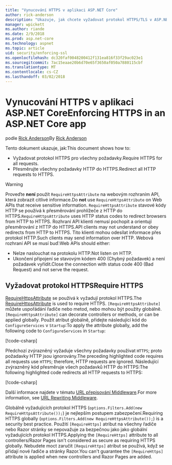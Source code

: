 ```yaml
---
title: "Vynucování HTTPS v aplikaci ASP.NET Core"
author: rick-anderson
description: "Ukazuje, jak chcete vyžadovat protokol HTTPS/TLS v ASP.NET Core webové aplikace."
manager: wpickett
ms.author: riande
ms.date: 2/9/2018
ms.prod: asp.net-core
ms.technology: aspnet
ms.topic: article
uid: security/enforcing-ssl
ms.openlocfilehash: dc320faf0048200412f131ea816f33f29ac023e1
ms.sourcegitcommit: 7ac15eaae20b6d70e65f3650af050a7880115cbf
ms.translationtype: MT
ms.contentlocale: cs-CZ
ms.lasthandoff: 03/02/2018
---
```

# <a name="enforcing-https-in-an-aspnet-core-app"></a><span data-ttu-id="db441-103">Vynucování HTTPS v aplikaci ASP.NET Core</span><span class="sxs-lookup"><span data-stu-id="db441-103">Enforcing HTTPS in an ASP.NET Core app</span></span>

<span data-ttu-id="db441-104">podle [Rick Anderson](https://twitter.com/RickAndMSFT)</span><span class="sxs-lookup"><span data-stu-id="db441-104">By [Rick Anderson](https://twitter.com/RickAndMSFT)</span></span>

<span data-ttu-id="db441-105">Tento dokument ukazuje, jak:</span><span class="sxs-lookup"><span data-stu-id="db441-105">This document shows how to:</span></span>

- <span data-ttu-id="db441-106">Vyžadovat protokol HTTPS pro všechny požadavky.</span><span class="sxs-lookup"><span data-stu-id="db441-106">Require HTTPS for all requests.</span></span>
- <span data-ttu-id="db441-107">Přesměrujte všechny požadavky HTTP do HTTPS.</span><span class="sxs-lookup"><span data-stu-id="db441-107">Redirect all HTTP requests to HTTPS.</span></span>

> [!WARNING]
> <span data-ttu-id="db441-108">Proveďte **není** použít `RequireHttpsAttribute` na webovým rozhraním API, která zobrazit citlivé informace.</span><span class="sxs-lookup"><span data-stu-id="db441-108">Do **not** use `RequireHttpsAttribute` on Web APIs that receive sensitive information.</span></span> <span data-ttu-id="db441-109">`RequireHttpsAttribute` stavové kódy HTTP se používá k přesměrování prohlížeče z HTTP do HTTPS.</span><span class="sxs-lookup"><span data-stu-id="db441-109">`RequireHttpsAttribute` uses HTTP status codes to redirect browsers from HTTP to HTTPS.</span></span> <span data-ttu-id="db441-110">Rozhraní API klienti nemusí pochopit a orientují přesměrování z HTTP do HTTPS.</span><span class="sxs-lookup"><span data-stu-id="db441-110">API clients may not understand or obey redirects from HTTP to HTTPS.</span></span> <span data-ttu-id="db441-111">Tito klienti mohou odesílat informace přes protokol HTTP.</span><span class="sxs-lookup"><span data-stu-id="db441-111">Such clients may send information over HTTP.</span></span> <span data-ttu-id="db441-112">Webová rozhraní API se musí buď:</span><span class="sxs-lookup"><span data-stu-id="db441-112">Web APIs should either:</span></span>
>
>* <span data-ttu-id="db441-113">Nelze naslouchat na protokolu HTTP.</span><span class="sxs-lookup"><span data-stu-id="db441-113">Not listen on HTTP.</span></span>
>* <span data-ttu-id="db441-114">Ukončení připojení se stavovým kódem 400 (Chybný požadavek) a není požadavek vyřídit.</span><span class="sxs-lookup"><span data-stu-id="db441-114">Close the connection with status code 400 (Bad Request) and not serve the request.</span></span>

## <a name="require-https"></a><span data-ttu-id="db441-115">Vyžadovat protokol HTTPS</span><span class="sxs-lookup"><span data-stu-id="db441-115">Require HTTPS</span></span>

<span data-ttu-id="db441-116">[RequireHttpsAttribute](/dotnet/api/Microsoft.AspNetCore.Mvc.RequireHttpsAttribute) se používá k vyžadují protokol HTTPS.</span><span class="sxs-lookup"><span data-stu-id="db441-116">The [RequireHttpsAttribute](/dotnet/api/Microsoft.AspNetCore.Mvc.RequireHttpsAttribute) is used to require HTTPS.</span></span> <span data-ttu-id="db441-117">`[RequireHttpsAttribute]` můžete uspořádání řadiče nebo metod, nebo mohou být použity globálně.</span><span class="sxs-lookup"><span data-stu-id="db441-117">`[RequireHttpsAttribute]` can decorate controllers or methods, or can be applied globally.</span></span> <span data-ttu-id="db441-118">Použít atribut globálně, přidejte následující kód do `ConfigureServices` v `Startup`:</span><span class="sxs-lookup"><span data-stu-id="db441-118">To apply the attribute globally, add the following code to `ConfigureServices` in `Startup`:</span></span>

[!code-csharp[](authentication/accconfirm/sample/WebApp1/Startup.cs?name=snippet2&highlight=4-999)]

<span data-ttu-id="db441-119">Předchozí zvýrazněný vyžaduje všechny požadavky používat `HTTPS`; proto požadavky HTTP jsou ignorovány.</span><span class="sxs-lookup"><span data-stu-id="db441-119">The preceding highlighted code requires all requests use `HTTPS`; therefore, HTTP requests are ignored.</span></span> <span data-ttu-id="db441-120">Následující zvýrazněný kód přesměruje všech požadavků HTTP do HTTPS:</span><span class="sxs-lookup"><span data-stu-id="db441-120">The following highlighted code redirects all HTTP requests to HTTPS:</span></span>

[!code-csharp[](authentication/accconfirm/sample/WebApp1/Startup.cs?name=snippet_AddRedirectToHttps&highlight=7-999)]

<span data-ttu-id="db441-121">Další informace najdete v tématu [URL přepisování Middleware](xref:fundamentals/url-rewriting).</span><span class="sxs-lookup"><span data-stu-id="db441-121">For more information, see [URL Rewriting Middleware](xref:fundamentals/url-rewriting).</span></span>

<span data-ttu-id="db441-122">Globálně vyžadujících protokol HTTPS (`options.Filters.Add(new RequireHttpsAttribute());`) je nejlepším postupem zabezpečení.</span><span class="sxs-lookup"><span data-stu-id="db441-122">Requiring HTTPS globally (`options.Filters.Add(new RequireHttpsAttribute());`) is a security best practice.</span></span> <span data-ttu-id="db441-123">Použití `[RequireHttps]` atribut na všechny řadiče nebo Razor stránky se nepovažuje za bezpečnou jako jako globální vyžadujících protokol HTTPS.</span><span class="sxs-lookup"><span data-stu-id="db441-123">Applying the `[RequireHttps]` attribute to all controllers/Razor Pages isn't considered as secure as requiring HTTPS globally.</span></span> <span data-ttu-id="db441-124">Nebudete moct zaručit `[RequireHttps]` atribut se používá, když se přidají nové řadiče a stránky Razor.</span><span class="sxs-lookup"><span data-stu-id="db441-124">You can't guarantee the `[RequireHttps]` attribute is applied when new controllers and Razor Pages are added.</span></span>
